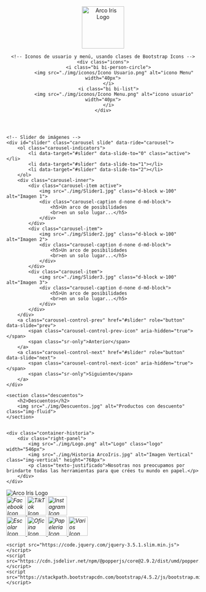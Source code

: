 <!DOCTYPE html>
<html lang="es">
<head>
    <meta charset="UTF-8">
    <meta name="viewport" content="width=device-width, initial-scale=1.0">
    <title>Arco Iris</title>
    <link rel="stylesheet" href="https://stackpath.bootstrapcdn.com/bootstrap/4.5.2/css/bootstrap.min.css">
    <link rel="stylesheet" href="./stylesheet/style.css">
</head>
<body>
<!-- Header: contiene el logo y los iconos de usuario y menú -->
<header class="bg-light p-3 d-flex justify-content-between align-items-center">
    <!-- Logo de la tienda Arco Iris -->
    <img src="./img/Logo.png" alt="Arco Iris Logo" class="logo" width="110px">
    
    <!-- Iconos de usuario y menú, usando clases de Bootstrap Icons -->
    <div class="icons">
        <i class="bi bi-person-circle">
            <img src="./img/iconos/Icono Usuario.png" alt="icono Menu" width="40px">
        </i>
        <i class="bi bi-list">
            <img src="./img/iconos/Icono Menu.png" alt="icono usuario" width="40px">
        </i>
    </div>
</header>

    <!-- Slider de imágenes -->
    <div id="slider" class="carousel slide" data-ride="carousel">
        <ol class="carousel-indicators">
            <li data-target="#slider" data-slide-to="0" class="active"></li>
            <li data-target="#slider" data-slide-to="1"></li>
            <li data-target="#slider" data-slide-to="2"></li>
        </ol>
        <div class="carousel-inner">
            <div class="carousel-item active">
                <img src="./img/Slider1.jpg" class="d-block w-100" alt="Imagen 1">
                <div class="carousel-caption d-none d-md-block">
                    <h5>Un arco de posibilidades
                    <br>en un solo lugar...</h5>
                </div>
            </div>
            <div class="carousel-item">
                <img src="./img/Slider2.jpg" class="d-block w-100" alt="Imagen 2">
                <div class="carousel-caption d-none d-md-block">
                    <h5>Un arco de posibilidades
                    <br>en un solo lugar...</h5>
                </div>
            </div>
            <div class="carousel-item">
                <img src="./img/Slider3.jpg" class="d-block w-100" alt="Imagen 3">
                <div class="carousel-caption d-none d-md-block">
                    <h5>Un arco de posibilidades
                    <br>en un solo lugar...</h5>
                </div>
            </div>
        </div>
        <a class="carousel-control-prev" href="#slider" role="button" data-slide="prev">
            <span class="carousel-control-prev-icon" aria-hidden="true"></span>
            <span class="sr-only">Anterior</span>
        </a>
        <a class="carousel-control-next" href="#slider" role="button" data-slide="next">
            <span class="carousel-control-next-icon" aria-hidden="true"></span>
            <span class="sr-only">Siguiente</span>
        </a>
    </div>

    <section class="descuentos">
        <h2>Descuentos</h2>
        <img src="./img/Descuentos.jpg" alt="Productos con descuento" class="img-fluid">
    </section>

    
    <div class="container-historia">
        <div class="right-panel">
            <img src="./img/Logo.png" alt="Logo" class="logo" width="546px">
            <img src="./img/Historia ArcoIris.jpg" alt="Imagen Vertical" class="img-vertical" height="768px">
            <p class="texto-justificado">Nosotras nos preocupamos por brindarte todas las herramientas para que crées tu mundo en papel.</p>
        </div>
    </div>



   <footer>
        <div class="footer-content">
            <div class="line"></div>
            <img src="./img/LogoFooter.png" alt="Arco Iris Logo">
            <div class="line"></div>
        </div>
        <div class="footer-bottom">
            <div class="social-icons">
                <a href="https://www.facebook.com/arcoiris.ti.vi"><i class="fab fa-facebook">
                    <img src="./img/iconos/Facebook Footer 1.png" alt="Facebook Icon" width="50px">
                </i></a>
                <a href="https://www.tiktok.com/@bd.airis"><i class="fab fa-tiktok"><img src="./img/iconos/TikTok Footer 1 .png" alt="TikTok Icon" width="50px"></i></a>
                <a href="https://www.instagram.com/arcoiris.ti.vi/?hl=es-la"><i class="fab fa-instagram">
                    <img src="./img/iconos/Instagram Footer 1.png" alt="Instagram Icon" width="50px">
                </i></a>
            </div>
            <div class="site-links">
                <a href="/escolar.html"><i class="fas fa-heart">
                    <img src="./img/iconos/Escolar 1.png" width="50px" alt="Escolar Icon">
                </i></a>
                <a href="/oficina.html"><i class="fas fa-envelope">
                    <img src="./img/iconos/Oficina 1.png" width="50px" alt="Oficina Icon">
                </i></a>
                <a href="/papeleria.html"><i class="fas fa-briefcase">
                    <img src="./img/iconos/Papeleria 1.png" width="50px" alt="Papeleria Icon">
                </i></a>
                <a href="/productos varios.html"><i class="fas fa-home">
                    <img src="./img/iconos/Varios 1.png" width="50px" alt="Varios Icon">
                </i></a>
            </div>
        </div>
    </footer> 



    <script src="https://code.jquery.com/jquery-3.5.1.slim.min.js"></script>
    <script src="https://cdn.jsdelivr.net/npm/@popperjs/core@2.9.2/dist/umd/popper.min.js"></script>
    <script src="https://stackpath.bootstrapcdn.com/bootstrap/4.5.2/js/bootstrap.min.js"></script>
</body>
</html>
